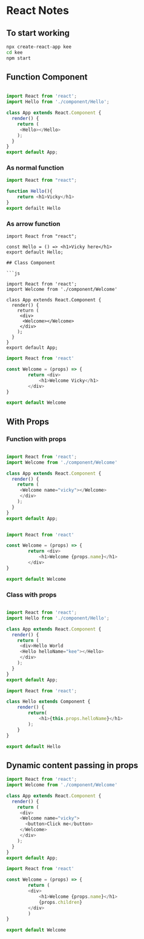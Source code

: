 # React Notes

## To start working

```sh
npx create-react-app kee
cd kee
npm start
```

## Function Component

```js

import React from 'react';
import Hello from './component/Hello';

class App extends React.Component {
  render() {
    return (
     <Hello></Hello>
    );
  }
}
export default App;
```

### As normal function

```js
import React from "react";

function Hello(){
    return <h1>Vicky</h1>
}
export defailt Hello
```

### As arrow function
```
import React from "react";

const Hello = () => <h1>Vicky here</h1>
export default Hello;

## Class Component

```js

import React from 'react';
import Welcome from './component/Welcome'

class App extends React.Component {
  render() {
    return (
     <div>
      <Welcome></Welcome>
     </div>
    );
  }
}
export default App;
```

```js
import React from 'react'

const Welcome = (props) => {
        return <div>
            <h1>Welcome Vicky</h1>
        </div>
}

export default Welcome
```

## With Props

### Function with props

```js

import React from 'react';
import Welcome from './component/Welcome'

class App extends React.Component {
  render() {
    return (
     <Welcome name="vicky"></Welcome>
     </div>
    );
  }
}
export default App;


import React from 'react'

const Welcome = (props) => {
        return <div>
            <h1>Welcome {props.name}</h1>
        </div>
}

export default Welcome
```

### Class with props

```js

import React from 'react';
import Hello from './component/Hello';

class App extends React.Component {
  render() {
    return (
     <div>Hello World
     <Hello helloName="kee"></Hello>
     </div>
    );
  }
}
export default App;

import React from 'react';

class Hello extends Component {
    render() {
        return(
            <h1>{this.props.helloName}</h1>    
        );
    }
}

export default Hello
```

## Dynamic content passing in props

```js
import React from 'react';
import Welcome from './component/Welcome'

class App extends React.Component {
  render() {
    return (
     <div>
     <Welcome name="vicky">
       <button>Click me</button>
     </Welcome>
     </div>
    );
  }
}
export default App;

import React from 'react'

const Welcome = (props) => {
        return (
        <div>
            <h1>Welcome {props.name}</h1>
            {props.children}
        </div>
        )
}

export default Welcome
```
